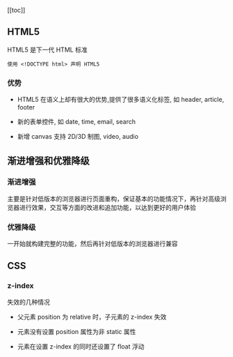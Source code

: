 [[toc]]

## HTML5

HTML5 是下一代 HTML 标准

`使用 <!DOCTYPE html> 声明 HTML5`

### 优势

- HTML5 在语义上却有很大的优势,提供了很多语义化标签, 如 header, article, footer

- 新的表单控件, 如 date, time, email, search

- 新增 canvas 支持 2D/3D 制图, video, audio

## 渐进增强和优雅降级

### 渐进增强

主要是针对低版本的浏览器进行页面重构，保证基本的功能情况下，再针对高级浏览器进行效果，交互等方面的改进和追加功能，以达到更好的用户体验

### 优雅降级

一开始就构建完整的功能，然后再针对低版本的浏览器进行兼容

## CSS

### z-index

失效的几种情况

- 父元素 position 为 relative 时，子元素的 z-index 失效

- 元素没有设置 position 属性为非 static 属性

- 元素在设置 z-index 的同时还设置了 float 浮动
